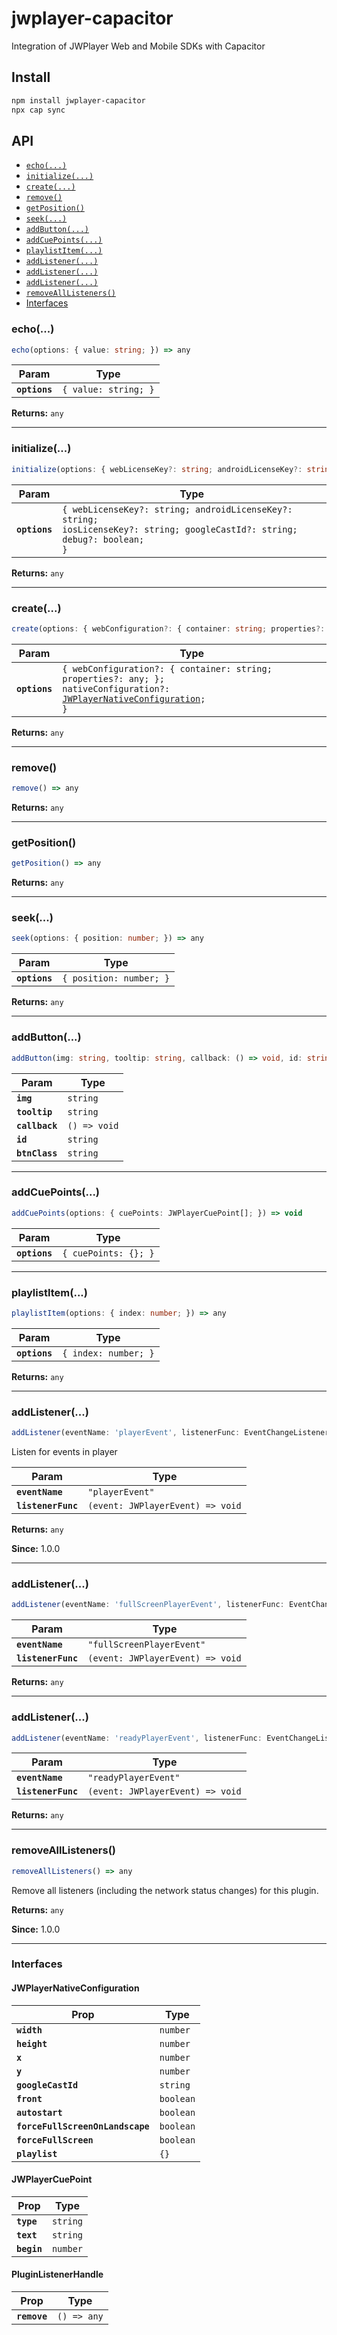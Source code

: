 # jwplayer-capacitor

Integration of JWPlayer Web and Mobile SDKs with Capacitor

## Install

```bash
npm install jwplayer-capacitor
npx cap sync
```

## API

<docgen-index>

* [`echo(...)`](#echo)
* [`initialize(...)`](#initialize)
* [`create(...)`](#create)
* [`remove()`](#remove)
* [`getPosition()`](#getposition)
* [`seek(...)`](#seek)
* [`addButton(...)`](#addbutton)
* [`addCuePoints(...)`](#addcuepoints)
* [`playlistItem(...)`](#playlistitem)
* [`addListener(...)`](#addlistener)
* [`addListener(...)`](#addlistener)
* [`addListener(...)`](#addlistener)
* [`removeAllListeners()`](#removealllisteners)
* [Interfaces](#interfaces)

</docgen-index>

<docgen-api>
<!--Update the source file JSDoc comments and rerun docgen to update the docs below-->

### echo(...)

```typescript
echo(options: { value: string; }) => any
```

| Param         | Type                            |
| ------------- | ------------------------------- |
| **`options`** | <code>{ value: string; }</code> |

**Returns:** <code>any</code>

--------------------


### initialize(...)

```typescript
initialize(options: { webLicenseKey?: string; androidLicenseKey?: string; iosLicenseKey?: string; googleCastId?: string; debug?: boolean; }) => any
```

| Param         | Type                                                                                                                                 |
| ------------- | ------------------------------------------------------------------------------------------------------------------------------------ |
| **`options`** | <code>{ webLicenseKey?: string; androidLicenseKey?: string; iosLicenseKey?: string; googleCastId?: string; debug?: boolean; }</code> |

**Returns:** <code>any</code>

--------------------


### create(...)

```typescript
create(options: { webConfiguration?: { container: string; properties?: any; }; nativeConfiguration?: JWPlayerNativeConfiguration; }) => any
```

| Param         | Type                                                                                                                                                                        |
| ------------- | --------------------------------------------------------------------------------------------------------------------------------------------------------------------------- |
| **`options`** | <code>{ webConfiguration?: { container: string; properties?: any; }; nativeConfiguration?: <a href="#jwplayernativeconfiguration">JWPlayerNativeConfiguration</a>; }</code> |

**Returns:** <code>any</code>

--------------------


### remove()

```typescript
remove() => any
```

**Returns:** <code>any</code>

--------------------


### getPosition()

```typescript
getPosition() => any
```

**Returns:** <code>any</code>

--------------------


### seek(...)

```typescript
seek(options: { position: number; }) => any
```

| Param         | Type                               |
| ------------- | ---------------------------------- |
| **`options`** | <code>{ position: number; }</code> |

**Returns:** <code>any</code>

--------------------


### addButton(...)

```typescript
addButton(img: string, tooltip: string, callback: () => void, id: string, btnClass: string) => void
```

| Param          | Type                       |
| -------------- | -------------------------- |
| **`img`**      | <code>string</code>        |
| **`tooltip`**  | <code>string</code>        |
| **`callback`** | <code>() =&gt; void</code> |
| **`id`**       | <code>string</code>        |
| **`btnClass`** | <code>string</code>        |

--------------------


### addCuePoints(...)

```typescript
addCuePoints(options: { cuePoints: JWPlayerCuePoint[]; }) => void
```

| Param         | Type                            |
| ------------- | ------------------------------- |
| **`options`** | <code>{ cuePoints: {}; }</code> |

--------------------


### playlistItem(...)

```typescript
playlistItem(options: { index: number; }) => any
```

| Param         | Type                            |
| ------------- | ------------------------------- |
| **`options`** | <code>{ index: number; }</code> |

**Returns:** <code>any</code>

--------------------


### addListener(...)

```typescript
addListener(eventName: 'playerEvent', listenerFunc: EventChangeListener) => Promise<PluginListenerHandle> & PluginListenerHandle
```

Listen for events in player

| Param              | Type                                           |
| ------------------ | ---------------------------------------------- |
| **`eventName`**    | <code>"playerEvent"</code>                     |
| **`listenerFunc`** | <code>(event: JWPlayerEvent) =&gt; void</code> |

**Returns:** <code>any</code>

**Since:** 1.0.0

--------------------


### addListener(...)

```typescript
addListener(eventName: 'fullScreenPlayerEvent', listenerFunc: EventChangeListener) => Promise<PluginListenerHandle> & PluginListenerHandle
```

| Param              | Type                                           |
| ------------------ | ---------------------------------------------- |
| **`eventName`**    | <code>"fullScreenPlayerEvent"</code>           |
| **`listenerFunc`** | <code>(event: JWPlayerEvent) =&gt; void</code> |

**Returns:** <code>any</code>

--------------------


### addListener(...)

```typescript
addListener(eventName: 'readyPlayerEvent', listenerFunc: EventChangeListener) => Promise<PluginListenerHandle> & PluginListenerHandle
```

| Param              | Type                                           |
| ------------------ | ---------------------------------------------- |
| **`eventName`**    | <code>"readyPlayerEvent"</code>                |
| **`listenerFunc`** | <code>(event: JWPlayerEvent) =&gt; void</code> |

**Returns:** <code>any</code>

--------------------


### removeAllListeners()

```typescript
removeAllListeners() => any
```

Remove all listeners (including the network status changes) for this plugin.

**Returns:** <code>any</code>

**Since:** 1.0.0

--------------------


### Interfaces


#### JWPlayerNativeConfiguration

| Prop                             | Type                 |
| -------------------------------- | -------------------- |
| **`width`**                      | <code>number</code>  |
| **`height`**                     | <code>number</code>  |
| **`x`**                          | <code>number</code>  |
| **`y`**                          | <code>number</code>  |
| **`googleCastId`**               | <code>string</code>  |
| **`front`**                      | <code>boolean</code> |
| **`autostart`**                  | <code>boolean</code> |
| **`forceFullScreenOnLandscape`** | <code>boolean</code> |
| **`forceFullScreen`**            | <code>boolean</code> |
| **`playlist`**                   | <code>{}</code>      |


#### JWPlayerCuePoint

| Prop        | Type                |
| ----------- | ------------------- |
| **`type`**  | <code>string</code> |
| **`text`**  | <code>string</code> |
| **`begin`** | <code>number</code> |


#### PluginListenerHandle

| Prop         | Type                      |
| ------------ | ------------------------- |
| **`remove`** | <code>() =&gt; any</code> |

</docgen-api>
